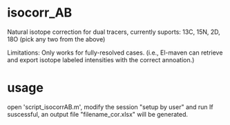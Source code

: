 # isocorr_AB
 Natural isotope correction for dual tracers, currently suports: 13C, 15N, 2D, 18O  (pick any two from the above)
 
Limitations: Only works for fully-resolved cases. (i.e., El-maven can retrieve and export isotope labeled intensities with the correct annoation.)
# usage
open 'script_isocorrAB.m', modify the session "setup by user" and run
If suscessful, an output file "filename_cor.xlsx" will be generated. 
